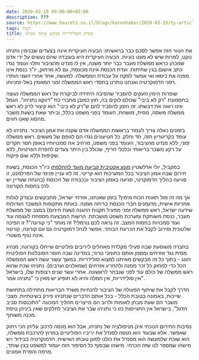 ```yaml
---
date: 2020-03-19 09:00:00+02:00
description: ???
source: https://www.haaretz.co.il/blogs/karenhaber/2020-03-19/ty-article/0000017f-f89c-d318-afff-fbff25d50000
tags: דעות
title: מפרק הסולידריות מבקש אותה מכולנו
---
```


את הטור הזה אפשר לסכם כבר בראשיתו: הבעיה העיקרית אינה בצעדים שבנימין נתניהו נוקט, למרות שיש לא מעט בעיות. הבעיה העיקרית היא בעובדה שהם נעשים על ידי אדם שמכהן כראש ממשלת מעבר כבר יותר משנה, אין לו מנדט מהציבור ותלוי ועומד נגדו כתב אישום בגין שחיתות. ועדת הכנסת אינה מכונסת, גם לא מרחוק, יו"ר כנסת אינו מפנה את כיסאו ואי אפשר לפקח על עבודת הממשלה. למעשה, אחד אחרי השני הותרו רסני הדמוקרטיה ואנחנו נותרנו בחסדי ראש הממשלה זמני המאמין באל-זמניותו. 

שופרות הימין נזעקים להסביר שהסיבה היחידה לביקורת על ראש הממשלה נעוצה בתסמונת "רק לא ביבי" שכולם לוקים בה, חוץ כמובן מחברי כת "דווקא נתניהו". הגמל אינו רואה את דבשתו. זה הזמן להסביר להם ש"רק לא ביבי" הוא קיצור לרק לא ראש ממשלה משסה, מסית, מושחת, העומד בפני משפט בכלל, וביתר שאת בשעת משבר מהסוג שאנו חווים. 

בזמנים כאלה צריך לעמוד בראשות הממשלה אדם שקנה את אמון הציבור. נתניהו לא עומד בקריטריון הזה, חד וחלק. כל הטיעונים נגדו הם לגופם של מעשים. ראש ממשלה זמני, ללא מנדט מהציבור, העומד בפני משפט, מרחיב את סמכויותיו באופן חסר תקדים על רקע משבר בריאותי וכלכלי חריף, שכולל בין היתר צעדים להפרת הפרטיות, ללא שקיפות וללא שום פיקוח. 

במקביל, יולי אדלשטיין [מונע אקטיבית קביעת מועד להחלפתו](/news/politics/2020-03-19/ty-article/.highlight/0000017f-e695-df5f-a17f-ffdf5f6a0000) כיו"ר הכנסת, בשעת חירום שבה אמון הציבור בכל המערכות הוא קריטי. זה לא עניין פנימי של הפרלמנט, זו פגיעה בהליך הדמוקרטי, פגיעה באמון הציבור ובכבודה של הכנסת (בהנחה שעדיין יש לה) בחסות הקורונה. 

אך מה זה מול תאוות הכוח מימין? בזמן שאנחנו, אזרחי ישראל, מתבקשים ובצדק לגלות אחריות אישית, מדגמנים חברי הכנסת בריחה ממנה. באחת מתקופות המשבר הגדולות שידעה ישראל, ראש ממשלה זמני מפעיל תקנות ההגנה (שעת חירום) במצב של ממשלת מעבר, כנסת משותקת ומערכת משפט מושבתת. הרשות המבצעת מספחת לעצמה עוד ועוד סמכויות בחסות המצב. זה נראה לכם נורמלי? זה מותר "כי קורונה"? זו הפיכה שלטונית וסירוב לקבל את הכרעת הבוחר. אפשר לנהל דמוקרטיה גם עם קורונה, קורונה אינה נגיף משטרי. 

בחברה משוסעת שבה פעילי מקלדת מאחלים ליריבים פוליטיים שייחלו בקורונה; מנהיג מסית נגד אזרחים ומסמן אותם כתומכי טרור; במדינה שבה חוסר הסובלנות הפוליטית חוגג - בתוך כל זה מבקשים מאיתנו למצוא סולידריות. במשך עשור עשה ראש הממשלה הכל כדי למחוק כל זכר ממנה ולהחריג אזרחים (שמאלנים וערבים). נתניהו שכח שהוא ראש ממשלה של כולם עוד לפני שנבחר לראשונה. אחרי עשר שנים רצופות שלו, בישראל אין סולידריות, אין חמלה והיא לא תופיע יש מאין כי "נתניהו אמר". 

הדרך לקבל את שיתוף הפעולה של הציבור להנחיות משרד הבריאות מתחילה בתחושת שייכות, באמונה בטובת הכלל - בכל אותם הדברים שנתניהו פירק בשיטתיות. מצבי משבר הם שעת מבחן לאומות ולרוב הם מייצרים תהליך המכונה "התכנסות סביב הדגל". בישראל אין התגייסות כזו כי נתניהו שבר את הציבור לחלקים שאין ביניהן טיפת מכנה משותף. 

נסיבות החירום הנוכחי אינן מניפולציה של נתניהו, אבל הוא מנסה לרכוב עליהן הכי רחוק שאפשר. אלא שבעוד הוא מנסה לסנדל את יריביו הפוליטיים במרוץ להרכבת ממשלה, הוא שוכח שלמעשה הוא מסנדל את כולנו למען טובתו האישית. הדמוקרטיה בבידוד ויש מישהו שמספר לנו שזה הכרחי. מישהו שבסוף כל הסיפור הזה יעמוד למשפט בגין שוחד, מרמה והפרת אמונים.